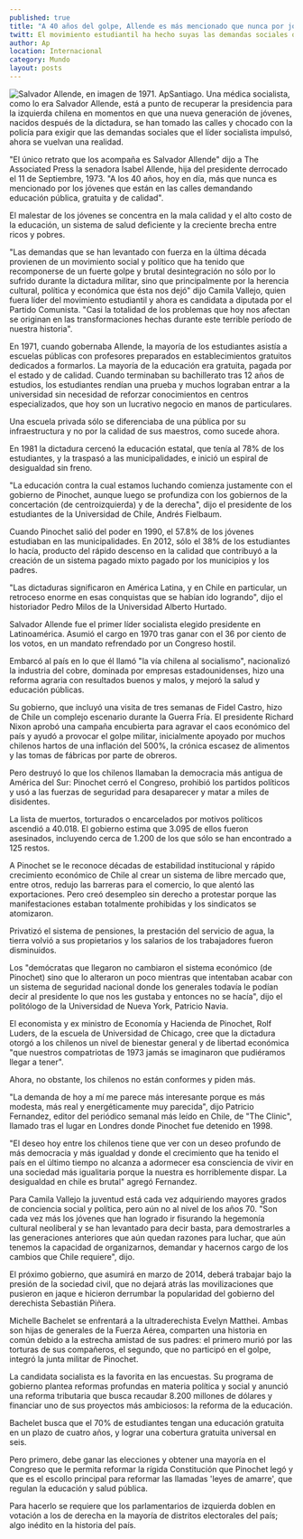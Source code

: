 ```yaml
---
published: true
title: "A 40 años del golpe, Allende es más mencionado que nunca por jóvenes en las calles"
twitt: El movimiento estudiantil ha hecho suyas las demandas sociales que el líder socialista impulsó.
author: Ap
location: Internacional
category: Mundo
layout: posts
---
```


![Salvador Allende, en imagen de 1971. Ap](http://i.imgur.com/HFHb0Oum.jpg)Santiago. Una médica socialista, como lo era Salvador Allende, está a punto de recuperar la presidencia para la izquierda chilena en momentos en que una nueva generación de jóvenes, nacidos después de la dictadura, se han tomado las calles y chocado con la policía para exigir que las demandas sociales que el líder socialista impulsó, ahora se vuelvan una realidad.

"El único retrato que los acompaña es Salvador Allende" dijo a The Associated Press la senadora Isabel Allende, hija del presidente derrocado el 11 de Septiembre, 1973. "A los 40 años, hoy en día, más que nunca es mencionado por los jóvenes que están en las calles demandando educación pública, gratuita y de calidad".

El malestar de los jóvenes se concentra en la mala calidad y el alto costo de la educación, un sistema de salud deficiente y la creciente brecha entre ricos y pobres.

"Las demandas que se han levantado con fuerza en la última década provienen de un movimiento social y político que ha tenido que recomponerse de un fuerte golpe y brutal desintegración no sólo por lo sufrido durante la dictadura militar, sino que principalmente por la herencia cultural, política y económica que ésta nos dejó" dijo Camila Vallejo, quien fuera líder del movimiento estudiantil y ahora es candidata a diputada por el Partido Comunista. "Casi la totalidad de los problemas que hoy nos afectan se originan en las transformaciones hechas durante este terrible período de nuestra historia".

En 1971, cuando gobernaba Allende, la mayoría de los estudiantes asistía a escuelas públicas con profesores preparados en establecimientos gratuitos dedicados a formarlos. La mayoría de la educación era gratuita, pagada por el estado y de calidad.
Cuando terminaban su bachillerato tras 12 años de estudios, los estudiantes rendían una prueba y muchos lograban entrar a la universidad sin necesidad de reforzar conocimientos en centros especializados, que hoy son un lucrativo negocio en manos de particulares.

Una escuela privada sólo se diferenciaba de una pública por su infraestructura y no por la calidad de sus maestros, como sucede ahora.

En 1981 la dictadura cercenó la educación estatal, que tenía al 78% de los estudiantes, y la traspasó a las municipalidades, e inició un espiral de desigualdad sin freno.

"La educación contra la cual estamos luchando comienza justamente con el gobierno de Pinochet, aunque luego se profundiza con los gobiernos de la concertación (de centroizquierda) y de la derecha", dijo el presidente de los estudiantes de la Universidad de Chile, Andrés Fielbaum.

Cuando Pinochet salió del poder en 1990, el 57.8% de los jóvenes estudiaban en las municipalidades. En 2012, sólo el 38% de los estudiantes lo hacía, producto del rápido descenso en la calidad que contribuyó a la creación de un sistema pagado mixto pagado por los municipios y los padres.

"Las dictaduras significaron en América Latina, y en Chile en particular, un retroceso enorme en esas conquistas que se habían ido logrando", dijo el historiador Pedro Milos de la Universidad Alberto Hurtado.

Salvador Allende fue el primer líder socialista elegido presidente en Latinoamérica. Asumió el cargo en 1970 tras ganar con el 36 por ciento de los votos, en un mandato refrendado por un Congreso hostil.

Embarcó al país en lo que él llamó "la vía chilena al socialismo", nacionalizó la industria del cobre, dominada por empresas estadounidenses, hizo una reforma agraria con resultados buenos y malos, y mejoró la salud y educación públicas.

Su gobierno, que incluyó una visita de tres semanas de Fidel Castro, hizo de Chile un complejo escenario durante la Guerra Fría. El presidente Richard Nixon aprobó una campaña encubierta para agravar el caos económico del país y ayudó a provocar el golpe militar, inicialmente apoyado por muchos chilenos hartos de una inflación del 500%, la crónica escasez de alimentos y las tomas de fábricas por parte de obreros.

Pero destruyó lo que los chilenos llamaban la democracia más antigua de América del Sur: Pinochet cerró el Congreso, prohibió los partidos políticos y usó a las fuerzas de seguridad para desaparecer y matar a miles de disidentes.

La lista de muertos, torturados o encarcelados por motivos políticos ascendió a 40.018. El gobierno estima que 3.095 de ellos fueron asesinados, incluyendo cerca de 1.200 de los que sólo se han encontrado a 125 restos.

A Pinochet se le reconoce décadas de estabilidad institucional y rápido crecimiento económico de Chile al crear un sistema de libre mercado que, entre otros, redujo las barreras para el comercio, lo que alentó las exportaciones. Pero creó desempleo sin derecho a protestar porque las manifestaciones estaban totalmente prohibidas y los sindicatos se atomizaron.

Privatizó el sistema de pensiones, la prestación del servicio de agua, la tierra volvió a sus propietarios y los salarios de los trabajadores fueron disminuidos.

Los "demócratas que llegaron no cambiaron el sistema económico (de Pinochet) sino que lo alteraron un poco mientras que intentaban acabar con un sistema de seguridad nacional donde los generales todavía le podían decir al presidente lo que nos les gustaba y entonces no se hacía", dijo el politólogo de la Universidad de Nueva York, Patricio Navia.

El economista y ex ministro de Economía y Hacienda de Pinochet, Rolf Luders, de la escuela de Universidad de Chicago, cree que la dictadura otorgó a los chilenos un nivel de bienestar general y de libertad económica "que nuestros compatriotas de 1973 jamás se imaginaron que pudiéramos llegar a tener".

Ahora, no obstante, los chilenos no están conformes y piden más.

"La demanda de hoy a mí me parece más interesante porque es más modesta, más real y energéticamente muy parecida", dijo Patricio Fernandez, editor del periódico semanal más leído en Chile, de "The Clinic", llamado tras el lugar en Londres donde Pinochet fue detenido en 1998.

"El deseo hoy entre los chilenos tiene que ver con un deseo profundo de más democracia y más igualdad y donde el crecimiento que ha tenido el país en el último tiempo no alcanza a adormecer esa consciencia de vivir en una sociedad más igualitaria porque la nuestra es horriblemente dispar. La desigualdad en chile es brutal" agregó Fernandez.

Para Camila Vallejo la juventud está cada vez adquiriendo mayores grados de conciencia social y política, pero aún no al nivel de los años 70. "Son cada vez más los jóvenes que han logrado ir fisurando la hegemonía cultural neoliberal y se han levantado para decir basta, para demostrarles a las generaciones anteriores que aún quedan razones para luchar, que aún tenemos la capacidad de organizarnos, demandar y hacernos cargo de los cambios que Chile requiere", dijo.

El próximo gobierno, que asumirá en marzo de 2014, deberá trabajar bajo la presión de la sociedad civil, que no dejará atrás las movilizaciones que pusieron en jaque e hicieron derrumbar la popularidad del gobierno del derechista Sebastián Piñera.

Michelle Bachelet se enfrentará a la ultraderechista Evelyn Matthei. Ambas son hijas de generales de la Fuerza Aérea, comparten una historia en común debido a la estrecha amistad de sus padres: el primero murió por las torturas de sus compañeros, el segundo, que no participó en el golpe, integró la junta militar de Pinochet.

La candidata socialista es la favorita en las encuestas. Su programa de gobierno plantea reformas profundas en materia política y social y anunció una reforma tributaria que busca recaudar 8.200 millones de dólares y financiar uno de sus proyectos más ambiciosos: la reforma de la educación.

Bachelet busca que el 70% de estudiantes tengan una educación gratuita en un plazo de cuatro años, y lograr una cobertura gratuita universal en seis.

Pero primero, debe ganar las elecciones y obtener una mayoría en el Congreso que le permita reformar la rígida Constitución que Pinochet legó y que es el escollo principal para reformar las llamadas 'leyes de amarre', que regulan la educación y salud pública.

Para hacerlo se requiere que los parlamentarios de izquierda doblen en votación a los de derecha en la mayoría de distritos electorales del país; algo inédito en la historia del país.
